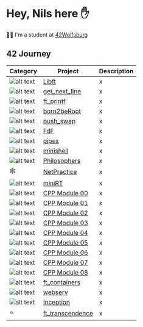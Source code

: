 # Hey, Nils here ✋

👨‍🎓 I'm a student at [42Wolfsburg](https://42wolfsburg.de/)

## 42 Journey

Category | Project | Description
--- | --- | ---
![alt text][c_logo] | [Libft](https://github.com/noster002/Libft) | x
![alt text][c_logo] | [get_next_line](https://github.com/noster002/get_next_line) | x
![alt text][c_logo] | [ft_printf](https://github.com/noster002/ft_printf) | x
![alt text][debian_logo] | [born2beRoot](https://github.com/noster002/born2beRoot) | x
![alt text][c_logo] | [push_swap](https://github.com/noster002/push_swap) | x
![alt text][c_logo] | [FdF](https://github.com/noster002/FdF) | x
![alt text][c_logo] | [pipex](https://github.com/noster002/pipex) | x
![alt text][c_logo] | [minishell](https://github.com/noster002/minishell) | x
![alt text][c_logo] | [Philosophers](https://github.com/noster002/Philosophers) | x
🕸️ | [NetPractice](https://github.com/noster002/NetPractice) | x
![alt text][c_logo] | [miniRT](https://github.com/noster002/miniRT) | x
![alt text][cpp_logo] | [CPP Module 00](https://github.com/noster002/CPP-Module-00) | x
![alt text][cpp_logo] | [CPP Module 01](https://github.com/noster002/CPP-Module-01) | x
![alt text][cpp_logo] | [CPP Module 02](https://github.com/noster002/CPP-Module-02) | x
![alt text][cpp_logo] | [CPP Module 03](https://github.com/noster002/CPP-Module-03) | x
![alt text][cpp_logo] | [CPP Module 04](https://github.com/noster002/CPP-Module-04) | x
![alt text][cpp_logo] | [CPP Module 05](https://github.com/noster002/CPP-Module-05) | x
![alt text][cpp_logo] | [CPP Module 06](https://github.com/noster002/CPP-Module-06) | x
![alt text][cpp_logo] | [CPP Module 07](https://github.com/noster002/CPP-Module-07) | x
![alt text][cpp_logo] | [CPP Module 08](https://github.com/noster002/CPP-Module-08) | x
![alt text][cpp_logo] | [ft_containers](https://github.com/noster002/ft_containers) | x
![alt text][cpp_logo] | [webserv](https://github.com/noster002/webserv) | x
![alt text][docker_logo] | [Inception](https://github.com/noster002/Inception) | x
⭐ | [ft_transcendence](https://github.com/noster002/ft_transcendence) | x

[c_logo]: https://github.com/devicons/devicon/blob/master/icons/c/c-original.svg
[debian_logo]: https://github.com/devicons/devicon/blob/master/icons/debian/debian-original.svg
[cpp_logo]: https://github.com/devicons/devicon/blob/master/icons/cplusplus/cplusplus-original.svg
[docker_logo]: https://github.com/devicons/devicon/blob/master/icons/docker/docker-original.svg

<!--
**noster002/noster002** is a ✨ _special_ ✨ repository because its `README.md` (this file) appears on your GitHub profile.

Here are some ideas to get you started:

- 🔭 I’m currently working on ...
- 🌱 I’m currently learning ...
- 👯 I’m looking to collaborate on ...
- 🤔 I’m looking for help with ...
- 💬 Ask me about ...
- 📫 How to reach me: ...
- 😄 Pronouns: ...
- ⚡ Fun fact: ...
-->
